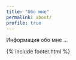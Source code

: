 ```yaml
---
title: "Обо мне"
permalink: about/
profile: true
---
```


Информация обо мне ...

{% include footer.html %}
